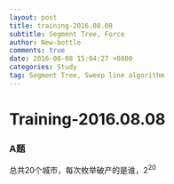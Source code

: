 ```yaml
---
layout: post
title: training-2016.08.08
subtitle: Segment Tree, Force
author: New-bottle
comments: true
date: 2016-08-08 15:04:27 +0800
categories: Study
tag: Segment Tree, Sweep line algorithm
---
```

# Training-2016.08.08  

### A题
  总共20个城市，每次枚举破产的是谁，$2^{20}$

